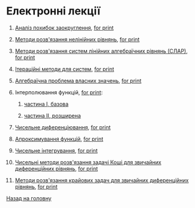 # Електронні лекції

1. [Аналіз похибок заокруглення](1.md), [for print](1p.md) <!-- COMPLETE -->

2. [Методи розв'язання нелінійних рівнянь](2.md), [for print](2p.md) <!-- COMPLETE -->

3. [Методи розв'язання систем лінійних алгебраїчних рівнянь \(СЛАР\)](3.md), [for print](3p.md) <!-- COMPLETE -->

4. [Ітераційні методи для систем](4.md), [for print](4p.md) <!-- COMPLETE -->

5. [Алгебраїчна проблема власних значень](5.md), [for print](5p.md) <!-- COMPLETE -->

6. Інтерполювання функцій, [for print](6p.md):

	1. [частина I, базова](6.1.md) <!-- COMPLETE -->

	2. [частина II, розширена](6.2.md) <!-- COMPLETE -->

7. [Чисельне диференціювання](7.md), [for print](7p.md) <!-- COMPLETE -->

8. [Апроксимування функцій](8.md), [for print](8p.md) <!-- COMPLETE -->

9. [Чисельне інтегрування](9.md), [for print](9p.md) <!-- COMPLETE -->

10. [Чисельні методи розв'язання задачі Коші для звичайних диференційних рівнянь](10.md), [for print](10p.md) <!-- TBC -->

11. [Методи розв'язання крайових задач для звичайних диференційних рівнянь](11.md), [for print](11p.md) <!-- COMPLETE -->

[Назад на головну](../README.md)
